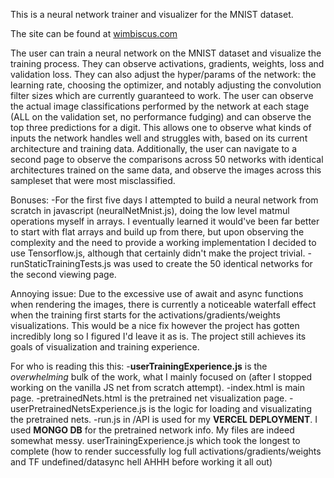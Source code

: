 This is a neural network trainer and visualizer for the MNIST dataset.

The site can be found at [wimbiscus.com](https://wimbiscus.com)

The user can train a neural network on the MNIST dataset and visualize the training process. They can observe activations, gradients, weights, loss and validation loss. 
They can also adjust the hyper/params of the network: the learning rate, choosing the optimizer, and notably adjusting the convolution filter sizes which are currently guaranteed to work.
The user can observe the actual image classifications performed by the network at each stage (ALL on the validation set, no performance fudging) and can observe the top three predictions for a digit.
This allows one to observe what kinds of inputs the network handles well and struggles with, based on its current architecture and training data. 
Additionally, the user can navigate to a second page to observe the comparisons across 50 networks with identical architectures trained on the same data, 
and observe the images across this sampleset that were most misclassified.

Bonuses: -For the first five days I attempted to build a neural network from scratch in javascript (neuralNetMnist.js), doing the low level matmul operations myself in arrays. 
I eventually learned it would've been far better to start with flat arrays and build up from there, but upon observing the complexity and the need to provide a working implementation I decided to use Tensorflow.js, although that certainly didn't make the project trivial. 
-runStaticTrainingTests.js was used to create the 50 identical networks for the second viewing page.

Annoying issue: Due to the excessive use of await and async functions when rendering the images, there is currently a noticeable waterfall effect when the training first starts for the activations/gradients/weights visualizations.
This would be a nice fix however the project has gotten incredibly long so I figured I'd leave it as is. The project still achieves its goals of visualization and training experience. 

For who is reading this this:
-**userTrainingExperience.js** is the *overwhelming* bulk of the work, what I mainly focused on (after I stopped working on the vanilla JS net from scratch attempt).
-index.html is main page.
-pretrainedNets.html is the pretrained net visualization page.
-userPretrainedNetsExperience.js is the logic for loading and visualizating the pretrained nets.
-run.js in /API is used for my **VERCEL DEPLOYMENT**. I used **MONGO DB** for the pretrained network info.
My files are indeed somewhat messy. userTrainingExperience.js which took the longest to complete (how to render successfully log full activations/gradients/weights and TF undefined/datasync hell AHHH before working it all out)
